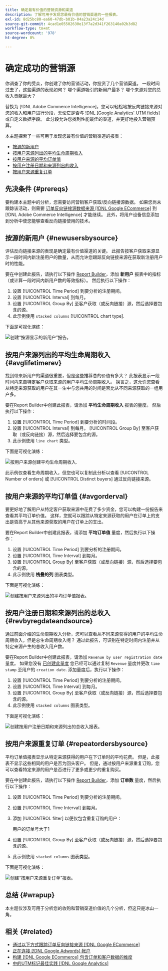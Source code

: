 ```yaml
---
title: 确定最有价值的营销资源和渠道
description: 了解可用于发现您最有价值的营销渠道的一些报表。
exl-id: 8d25bc80-ea60-47db-b01b-04a23a24c14d
source-git-commit: 4cad1e05502630e13f7a2d341f263140a02b3d82
workflow-type: tm+mt
source-wordcount: '978'
ht-degree: 0%

---
```


# 确定成功的营销源

你调查了你的受众，你创建了你的营销活动，你投资了几个营销渠道。 一段时间过去了，这些渠道的表现如何？ 哪个渠道吸引的新用户最多？ 哪个来源对您的总收入贡献最大？

替换为 [!DNL Adobe Commerce Intelligence]，您可以轻松地按反向链接来源对您的收入和用户进行分段，无论它是否与 [!DNL [Google Analytics' UTM fields]](https://support.google.com/analytics/answer/1191184?hl=en) 或自定义数据字段。 此分段允许您找到性能最佳的渠道，并更好地投入营销预算。

本主题探索了一些可用于发现您最有价值的营销渠道的报表：

* [按源的新用户](#newusersbysource)
* [按用户来源列出的平均生命周期收入](#avglifetimerev)
* [按用户来源的平均订单值](#avgorderval)
* [按用户注册日期和来源列出的收入](#revbyregdateandsource)
* [按用户来源重复订单](#repeatordersbysource)

## 先决条件 {#prereqs}

要构建本主题中的分析，您需要访问营销客户获取/反向链接源数据。 如果您尚未跟踪该活动，则需要 [订单反向链接源数据来源 [!DNL Google ECommerce]](../importing-data/integrations/google-ecommerce.md) 到 [!DNL Adobe Commerce Intelligence] 才能继续。 此外，将用户设备信息添加到分析中使您能够查看反向链接使用的技术。

## 按源的新用户 {#newusersbysource}

评估反向链接来源的表现是确定最有价值渠道的关键。 此报告按客户获取来源显示一段时间内新注册用户的数量，从而允许您跟踪反向链接来源在获取新注册用户时的性能。

要在中创建此报告，请执行以下操作 [Report Builder](../../tutorials/using-visual-report-builder.md)，添加 **新用户** 报表中的指标（或计算一段时间内新用户数的等效指标）。 然后执行以下操作：

1. 设置 [!UICONTROL Time Period] 到要分析的注册期间。
1. 设置 [!UICONTROL Interval] 到每月。
1. 设置 [!UICONTROL Group By] 至客户获取（或反向链接）源，然后选择要包含的源。
1. 此示例使用 `stacked columns` [!UICONTROL chart type].

下面是可视化演练：

![创建“按源显示的新用户”报告。](../../assets/New_Users_by_source.gif)

## 按用户来源列出的平均生命周期收入 {#avglifetimerev}

找到带来新用户的渠道很重要，但是这些推荐总的价值有多大？ 此报表显示一段时间内来自特定客户获取来源的用户平均生命周期收入。 换言之，这允许您查看从特定来源获取的用户在其一生中与您共用的时间是否比从不同来源获取的一组用户多。

要在Report Builder中创建此报表，请添加 **平均生命周期收入** 报表的量度。 然后执行以下操作：

1. 设置 [!UICONTROL Time Period] 到要分析的时间段。
1. 设置 [!UICONTROL Interval] 到每月。
   [!UICONTROL Group By] 至客户获取（或反向链接）源，然后选择要包含的源。
1. 此示例使用 `line chart` 类型。

下面是可视化演练：

![按用户来源创建平均生命周期收入](../../assets/Lifetime_revenue_by_user_source.gif).

此示例仅查看生命周期收入，但您也可以复制此分析以查看 [!UICONTROL Number of orders] 或 [!UICONTROL Distinct buyers] 通过反向链接来源。

## 按用户来源的平均订单值 {#avgorderval}

要更好地了解用户从特定客户获取来源中花费了多少资金，您可以构建一份报告来查看其平均订单价值。 这样，您就可以跟踪从特定来源获取的用户在订单上的支出是否高于从其他来源获取的用户在订单上的支出。

要在Report Builder中创建此报表，请添加 **平均订单值** 量度，然后执行以下操作：

1. 设置 [!UICONTROL Time Period] 到要分析的注册期间。
1. 设置 [!UICONTROL Time Interval] 到每月。
1. 设置 [!UICONTROL Group By] 至客户获取（或反向链接）源，然后选择要包含的源。
1. 此示例使用 **栈叠的列** 图表类型。

下面是可视化演练：

![创建按用户来源列出的平均订单值报表。](../../assets/Average_order_value_by_source.gif)

## 按用户注册日期和来源列出的总收入 {#revbyregdateandsource}

通过前面介绍的生命周期收入分析，您可以查看从不同来源获得的用户的平均生命周期收入，但是总生命周期收入呢？ 通过此报告，可识别在特定时间内注册并从特定来源产生的总收入用户数。

要在Report Builder中创建此报表，请添加 `Revenue by user registration date` 量度。 如果您没有 [已创建此量度](../../data-user/reports/ess-manage-data-metrics.md) 您已经可以通过复制 `Revenue` 量度并更改 `time stamp` 至用户的 `creation date`. 添加量度后，执行以下操作：

1. 设置 [!UICONTROL Time Period] 到要分析的注册期间。
1. 设置 [!UICONTROL Time Interval] 到每月。
1. 设置 [!UICONTROL Group By] 至客户获取（或反向链接）源，然后选择要包含的源。
1. 此示例使用 `stacked columns` 图表类型。

下面是可视化演练：

![创建按用户注册日期和来源列出的总收入报表。](../../assets/Revenue_by_user_registration_date_and_source.gif)

## 按用户来源重复订单 {#repeatordersbysource}

平均订单值报表显示从特定来源获得的用户在下订单时的平均花费。 但是，此报表不显示这些相同的用户是否为回头客户。 但是，通过按用户来源重复订购，您可以查看特定来源的用户是否进行了更多或更少的重复购买。

要在中创建此报告，请执行以下操作 [Report Builder](../../tutorials/using-visual-report-builder.md)，添加 **订单数** 量度，然后执行以下操作：

1. 设置 [!UICONTROL Time Period] 到要分析的注册期间。
1. 设置 [!UICONTROL Time Interval] 到每月。
1. 添加 [!UICONTROL filter] 以便仅包含重复订购的用户：

   用户的订单号大于1

1. 设置 [!UICONTROL Group By] 至客户获取（或反向链接）源，然后选择要包含的源。
1. 此示例使用 `stacked columns` 图表类型。

下面是可视化演练：

![创建“按用户来源重复订单”报表。](../../assets/Repeat_orders_by_user_source.gif)


## 总结 {#wrapup}

本主题仅涉及可用于分析您的收购和营销渠道价值的几个分析，但这只是冰山一角。

## 相关 {#related}

* [通过以下方式跟踪订单反向链接来源 [!DNL Google ECommerce]](../importing-data/integrations/google-ecommerce.md)
* [正在连接 [!DNL Google Adwords] 帐户](../importing-data/integrations/google-adwords.md)
* [构建 [!DNL Google ECommerce] 包含订单和客户数据的维度](../data-warehouse-mgr/bldg-google-ecomm-dim.md)
* [中的UTM标记最佳实践 [!DNL Google Analytics]](../../best-practices/utm-tagging-google.md)
